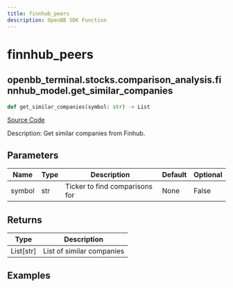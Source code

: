```yaml
---
title: finnhub_peers
description: OpenBB SDK Function
---
```


# finnhub_peers

## openbb_terminal.stocks.comparison_analysis.finnhub_model.get_similar_companies

```python title='openbb_terminal/stocks/comparison_analysis/finnhub_model.py'
def get_similar_companies(symbol: str) -> List
```
[Source Code](https://github.com/OpenBB-finance/OpenBBTerminal/tree/main/openbb_terminal/stocks/comparison_analysis/finnhub_model.py#L17)

Description: Get similar companies from Finhub.

## Parameters

| Name | Type | Description | Default | Optional |
| ---- | ---- | ----------- | ------- | -------- |
| symbol | str | Ticker to find comparisons for | None | False |

## Returns

| Type | Description |
| ---- | ----------- |
| List[str] | List of similar companies |

## Examples

